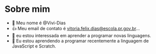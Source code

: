 # Sobre mim
- 👋 Meu nome é @Vivi-Dias
- 👍 Meu email de contato é vitoria.felix.dias@escola.pr.gov.br...
- 👀 eu estou interessada em aprender a programar novas linguagens.
- 🌱 Eu estou aprendendo a programar recentemente a linguagem de JavaScript e Scratch.
